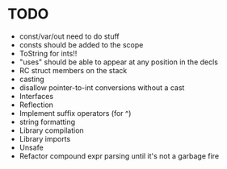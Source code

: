 # TODO

* const/var/out need to do stuff
* consts should be added to the scope
* ToString for ints!!
* "uses" should be able to appear at any position in the decls
* RC struct members on the stack
* casting
* disallow pointer-to-int conversions without a cast
* Interfaces
* Reflection
* Implement suffix operators (for ^)
* string formatting
* Library compilation
* Library imports
* Unsafe
* Refactor compound expr parsing until it's not a garbage fire
